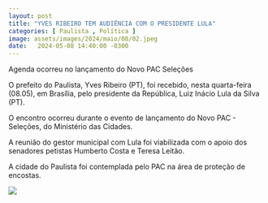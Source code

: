 ```yaml
---
layout: post
title: "YVES RIBEIRO TEM AUDIÊNCIA COM O PRESIDENTE LULA"
categories: [ Paulista , Política ]
image: assets/images/2024/maio/08/02.jpeg
date:   2024-05-08 14:40:00 -0300
---
```

Agenda ocorreu no lançamento do Novo PAC Seleções 

O prefeito do Paulista, Yves Ribeiro (PT), foi recebido, nesta quarta-feira (08.05), em Brasília, pelo presidente da República, Luiz Inácio Lula da Silva (PT). 

O encontro ocorreu durante o evento de lançamento do Novo PAC - Seleções, do Ministério das Cidades. 

A reunião do gestor municipal com Lula foi viabilizada com o apoio dos senadores petistas Humberto Costa e Teresa Leitão.

A cidade do Paulista foi contemplada pelo PAC na área de proteção de encostas.

![](assets/17151903985364.jpg)
